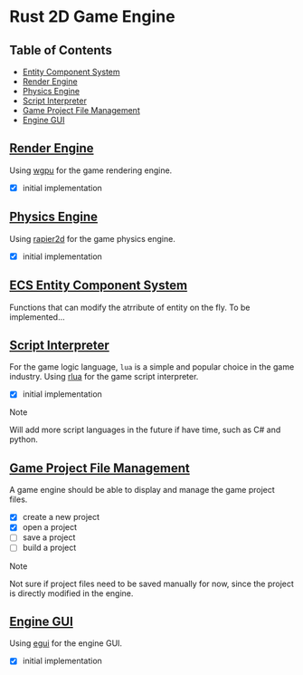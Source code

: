 # Rust 2D Game Engine

## Table of Contents

- [Entity Component System](#ecs-entity-component-system)
- [Render Engine](#render-engine)
- [Physics Engine](#physics-engine)
- [Script Interpreter](#script_interpreter)
- [Game Project File Management](#file_system)
- [Engine GUI](#gui)

## [Render Engine](/src/render_engine.rs)
Using [wgpu](https://github.com/gfx-rs/wgpu) for the game rendering engine.
- [x] initial implementation

## [Physics Engine](/src/physics_engine.rs)
Using [rapier2d](https://github.com/dimforge/rapier) for the game physics engine.
- [x] initial implementation

## [ECS Entity Component System](/src/ecs.rs)
Functions that can modify the atrribute of entity on the fly. 
To be implemented...

## [Script Interpreter](/src/script_interpreter.rs)
For the game logic language, ```lua``` is a simple and popular choice in the game industry.
Using [rlua](https://github.com/Kampfkarren/rlua) for the game script interpreter.
- [x] initial implementation

> [!NOTE]
> Will add more script languages in the future if have time, such as C# and python.

## [Game Project File Management](/src/project_manager.rs)
A game engine should be able to display and manage the game project files.

- [x] create a new project
- [x] open a project
- [ ] save a project
- [ ] build a project

> [!NOTE]
> Not sure if project files need to be saved manually for now, since the project is directly modified in the engine.

## [Engine GUI](/src/gui.rs)
Using [egui](https://github.com/emilk/egui) for the engine GUI.
- [x] initial implementation
